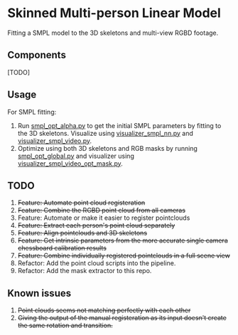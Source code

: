 # Skinned Multi-person Linear Model

Fitting a SMPL model to the 3D skeletons and multi-view RGBD footage.


## Components

[TODO]


## Usage

For SMPL fitting:

1. Run [smpl_opt_alpha.py](smpl_opt_alpha.py) to get the initial SMPL parameters by fitting to the 3D skeletons. Visualize using [visualizer_smpl_nn.py](visualizer_smpl_nn.py) and [visualizer_smpl_video.py](visualizer_smpl_video.py).
1. Optimize using both 3D skeletons and RGB masks by running [smpl_opt_global.py](smpl_opt_global.py) and visualizer using [visualizer_smpl_video_opt_mask.py](visualizer_smpl_video_opt_mask.py).


## TODO

1. ~~Feature: Automate point cloud registeration~~
1. ~~Feature: Combine the RGBD point cloud from all cameras~~
1. Feature: Automate or make it easier to register pointclouds
1. ~~Feature: Extract each person's point cloud separately~~
1. ~~Feature: Align pointclouds and 3D skeletons~~
1. ~~Feature: Get intrinsic parameters from the more accurate single camera chessboard calibration results~~
1. ~~Feature: Combine individually registered pointclouds in a full scene view~~
1. Refactor: Add the point cloud scripts into the pipeline.
1. Refactor: Add the mask extractor to this repo.


## Known issues

1. ~~Point clouds seems not matching perfectly with each other~~
1. ~~Giving the output of the manual registeration as its input doesn't create the same rotation and transition.~~
